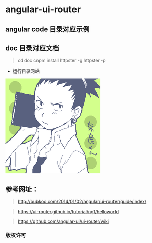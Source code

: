 # angular-ui-router

## angular code 目录对应示例

## doc 目录对应文档
> cd doc
> cnpm install httpster -g 
> httpster -p 
* 运行目录网站

[![cover](./images/face.png)]()


## 参考网址：

> http://bubkoo.com/2014/01/02/angular/ui-router/guide/index/

> https://ui-router.github.io/tutorial/ng1/helloworld

> https://github.com/angular-ui/ui-router/wiki

### 版权许可

